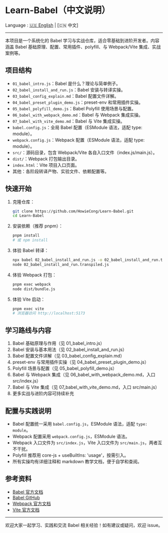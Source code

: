 # Learn-Babel（中文说明）

Language : [🇺🇸 English](./README.md) | [🇨🇳 中文]

---

本项目是一个系统化的 Babel 学习与实战仓库，适合零基础到进阶开发者。内容涵盖 Babel 基础原理、配置、常用插件、polyfill、与 Webpack/Vite 集成、实战案例等。

## 项目结构

- `01_babel_intro.js`：Babel 是什么？理论与简单例子。
- `02_babel_install_and_run.js`：Babel 安装与转译实操。
- `03_babel_config_explain.md`：Babel 配置文件详解。
- `04_babel_preset_plugin_demo.js`：preset-env 和常用插件实操。
- `05_babel_polyfill_demo.js`：Babel Polyfill 使用场景与配置。
- `06_babel_with_webpack_demo.md`：Babel 与 Webpack 集成实操。
- `07_babel_with_vite_demo.md`：Babel 与 Vite 集成实操。
- `babel.config.js`：全局 Babel 配置（ESModule 语法，适配 type: module）。
- `webpack.config.js`：Webpack 配置（ESModule 语法，适配 type: module）。
- `src/`：源码目录，包含 Webpack/Vite 各自入口文件（index.js/main.js）。
- `dist/`：Webpack 打包输出目录。
- `index.html`：Vite 项目入口页面。
- 其他：各阶段转译产物、实验文件、依赖配置等。

## 快速开始

1. 克隆仓库：
   ```bash
   git clone https://github.com/HowieCong/Learn-Babel.git
   cd Learn-Babel
   ```
2. 安装依赖（推荐 pnpm）：
   ```bash
   pnpm install
   # 或 npm install
   ```
3. 体验 Babel 转译：
   ```bash
   npx babel 02_babel_install_and_run.js -o 02_babel_install_and_run.transpiled.js
   node 02_babel_install_and_run.transpiled.js
   ```
4. 体验 Webpack 打包：
   ```bash
   pnpm exec webpack
   node dist/bundle.js
   ```
5. 体验 Vite 启动：
   ```bash
   pnpm exec vite
   # 浏览器访问 http://localhost:5173
   ```

## 学习路线与内容

1. Babel 基础原理与作用（见 01_babel_intro.js）
2. Babel 安装与基本用法（见 02_babel_install_and_run.js）
3. Babel 配置文件详解（见 03_babel_config_explain.md）
4. preset-env 与常用插件实操（见 04_babel_preset_plugin_demo.js）
5. Polyfill 场景与配置（见 05_babel_polyfill_demo.js）
6. Babel 与 Webpack 集成（见 06_babel_with_webpack_demo.md，入口 src/index.js）
7. Babel 与 Vite 集成（见 07_babel_with_vite_demo.md，入口 src/main.js）
8. 更多实战与进阶内容可持续补充

## 配置与实践说明

- Babel 配置统一采用 `babel.config.js`，ESModule 语法，适配 `type: module`。
- Webpack 配置采用 `webpack.config.js`，ESModule 语法。
- Webpack 入口文件为 `src/index.js`，Vite 入口文件为 `src/main.js`，两者互不干扰。
- Polyfill 推荐用 core-js + useBuiltIns: 'usage'，按需引入。
- 所有实操均有详细注释和 markdown 教学文档，便于自学和查阅。

## 参考资料

- [Babel 官方文档](https://babeljs.io/docs/en/)
- [Babel GitHub](https://github.com/babel/babel)
- [Webpack 官方文档](https://webpack.js.org/)
- [Vite 官方文档](https://vitejs.dev/)

---

欢迎大家一起学习、实践和交流 Babel 相关经验！如有建议或疑问，欢迎 issue。
